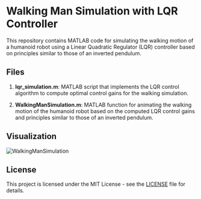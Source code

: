 # Walking Man Simulation with LQR Controller

This repository contains MATLAB code for simulating the walking motion of a humanoid robot using a Linear Quadratic Regulator (LQR) controller based on principles similar to those of an inverted pendulum.

## Files

1. **lqr_simulation.m**: MATLAB script that implements the LQR control algorithm to compute optimal control gains for the walking simulation.

2. **WalkingManSimulation.m**: MATLAB function for animating the walking motion of the humanoid robot based on the computed LQR control gains and principles similar to those of an inverted pendulum.

## Visualization 

![WalkingManSimulation](https://github.com/Amenephous/Walking_man_simulation/assets/48127920/3d55b544-bb5e-4cd7-aa92-2aa011b5ccc5)

## License

This project is licensed under the MIT License - see the [LICENSE](LICENSE) file for details.

